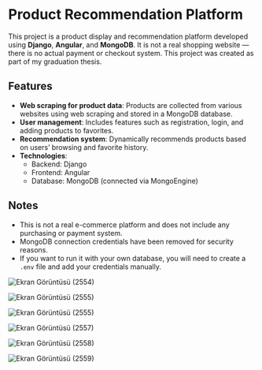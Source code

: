 # Product Recommendation Platform

This project is a product display and recommendation platform developed using **Django**, **Angular**, and **MongoDB**. 
It is not a real shopping website — there is no actual payment or checkout system. This project was created as part of my graduation thesis.

##  Features

- **Web scraping for product data**: Products are collected from various websites using web scraping and stored in a MongoDB database.
- **User management**: Includes features such as registration, login, and adding products to favorites.
- **Recommendation system**: Dynamically recommends products based on users’ browsing and favorite history.
- **Technologies**:
  - Backend: Django 
  - Frontend: Angular
  - Database: MongoDB (connected via MongoEngine)

##  Notes

- This is not a real e-commerce platform and does not include any purchasing or payment system.
- MongoDB connection credentials have been removed for security reasons.
- If you want to run it with your own database, you will need to create a `.env` file and add your credentials manually.



![Ekran Görüntüsü (2554)](https://github.com/user-attachments/assets/b418343d-3f8c-4324-a17c-0eb7c09bf7e2)

![Ekran Görüntüsü (2555)](https://github.com/user-attachments/assets/55684698-4891-489b-8694-b222f90182a3)

![Ekran Görüntüsü (2555)](https://github.com/user-attachments/assets/e854d1be-5e91-4169-8169-1a1e1fe50d5f)

![Ekran Görüntüsü (2557)](https://github.com/user-attachments/assets/a6b6a7b6-72b9-4661-918f-b009f96eb386)

![Ekran Görüntüsü (2558)](https://github.com/user-attachments/assets/8df2fe30-853a-47d3-a7c1-4498aafa0fbe)

![Ekran Görüntüsü (2559)](https://github.com/user-attachments/assets/bf92d4cf-769b-4462-a8bb-f4d65d58595f)








